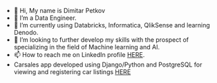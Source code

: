 - 👋 Hi, My name is Dimitar Petkov
- 👀 I’m a Data Engineer.
- 🌱 I’m currently using Databricks, Informatica, QlikSense and learning Denodo.
- 💞️ I’m looking to further develop my skills with the prospect of specializing in the field of Machine learning and AI.
- 📫 How to reach me on LinkedIn profile <a href="https://www.linkedin.com/in/dimitar-petkov-95aa1b228/">HERE</a>.
- Carsales app developed using Django/Python and PostgreSQL for viewing and registering car listings <a href="http://dimitartest354.pythonanywhere.com/" rel="nofollow">HERE</a>

<!---
dpetkov354/dpetkov354 is a ✨ special ✨ repository because its `README.md` (this file) appears on your GitHub profile.
You can click the Preview link to take a look at your changes.
--->
